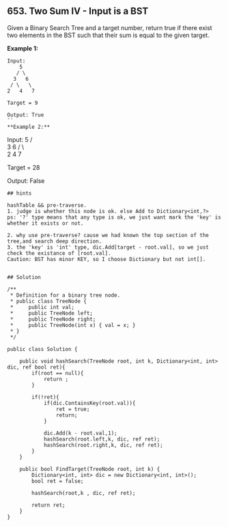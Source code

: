 ## 653. Two Sum IV - Input is a BST

Given a Binary Search Tree and a target number, return true if there exist two elements in the BST such that their sum is equal to the given target.

**Example 1:**
```
Input:
    5
   / \
  3   6
 / \   \
2   4   7

Target = 9

Output: True
``
**Example 2:**
```
Input:
    5
   / \
  3   6
 / \   \
2   4   7

Target = 28

Output: False
```
## hints
```
    hashTable && pre-traverse.
    1. judge is whether this node is ok. else Add to Dictionary<int,?>
    ps: '?' type means that any type is ok, we just want mark the 'key' is whether it exists or not.

    2. why use pre-traverse? cause we had known the top section of the tree,and search deep direction.
    3. the 'key' is 'int' type, dic.Add[target - root.val], so we just check the existance of [root.val].
    Caution: BST has minor KEY, so I choose Dictionary but not int[].
```

## Solution

/**
 * Definition for a binary tree node.
 * public class TreeNode {
 *     public int val;
 *     public TreeNode left;
 *     public TreeNode right;
 *     public TreeNode(int x) { val = x; }
 * }
 */

public class Solution {

    public void hashSearch(TreeNode root, int k, Dictionary<int, int> dic, ref bool ret){
        if(root == null){
            return ;
        }

        if(!ret){
            if(dic.ContainsKey(root.val)){
                ret = true;
                return;
            }

            dic.Add(k - root.val,1);
            hashSearch(root.left,k, dic, ref ret);
            hashSearch(root.right,k, dic, ref ret);
        }
    }

    public bool FindTarget(TreeNode root, int k) {
        Dictionary<int, int> dic = new Dictionary<int, int>();
        bool ret = false;

        hashSearch(root,k , dic, ref ret);

        return ret;
    }
}
